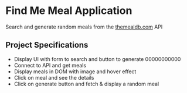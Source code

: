# Find Me Meal Application

Search and generate random meals from the [themealdb.com](https://www.themealdb.com) API

## Project Specifications

- Display UI with form to search and button to generate 00000000000
- Connect to API and get meals
- Display meals in DOM with image and hover effect
- Click on meal and see the details
- Click on generate button and fetch & display a random meal
